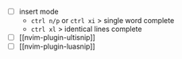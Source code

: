 - [ ] insert mode
	- `ctrl n/p` or `ctrl xi` > single word complete
	- `ctrl xl` > identical lines complete
- [ ] [[nvim-plugin-ultisnip]]
- [ ] [[nvim-plugin-luasnip]]